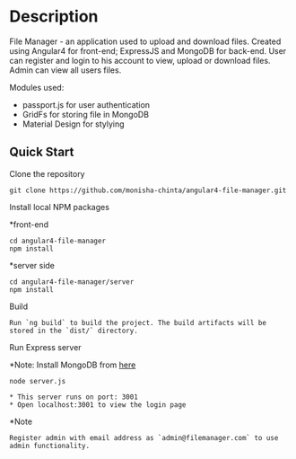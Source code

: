 # Description

File Manager - an application used to upload and download files. Created using Angular4 for front-end; ExpressJS and MongoDB for back-end.
User can register and login to his account to view, upload or download files. Admin can view all users files.

Modules used:
* passport.js for user authentication
* GridFs for storing file in MongoDB
* Material Design for stylying

## Quick Start
Clone the repository

    git clone https://github.com/monisha-chinta/angular4-file-manager.git

Install local NPM packages
   
*front-end
 
    cd angular4-file-manager
    npm install
    
*server side

    cd angular4-file-manager/server
    npm install
    
Build

    Run `ng build` to build the project. The build artifacts will be stored in the `dist/` directory.
    
Run Express server

*Note: Install MongoDB from [here](https://www.mongodb.com/download-center#community)

    node server.js

    * This server runs on port: 3001
    * Open localhost:3001 to view the login page

*Note

    Register admin with email address as `admin@filemanager.com` to use admin functionality. 
